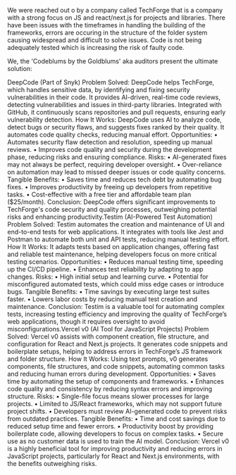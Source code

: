We were reached out o by a company called TechForge that is a company with a strong focus on JS and react/next.js for
projects and libraries. There have been issues with the timeframes in handling the building of the frameworks, errors are
occuring in the structure of the folder system causing widespread and difficult to solve issues. Code is not being adequately tested
which is increasing the risk of faulty code.

We, the 'Codeblums by the Goldblums' aka auditors present the ultimate solution: 

DeepCode (Part of Snyk)
Problem Solved: DeepCode helps TechForge, which handles sensitive data, by identifying and fixing security vulnerabilities in their code. It provides AI-driven, real-time code reviews, detecting vulnerabilities and issues in third-party libraries. Integrated with GitHub, it continuously scans repositories and pull requests, ensuring early vulnerability detection.
How It Works: DeepCode uses AI to analyze code, detect bugs or security flaws, and suggests fixes ranked by their quality. It automates code quality checks, reducing manual effort.
Opportunities:
•	Automates security flaw detection and resolution, speeding up manual reviews.
•	Improves code quality and security during the development phase, reducing risks and ensuring compliance.
Risks:
•	AI-generated fixes may not always be perfect, requiring developer oversight.
•	Over-reliance on automation may lead to missed deeper issues or code quality concerns.
Tangible Benefits:
•	Saves time and reduces tech debt by automating bug fixes.
•	Improves productivity by freeing up developers from repetitive tasks.
•	Cost-effective with a free tier and affordable team plan ($25/month).
Conclusion: DeepCode offers significant improvements to TechForge's code security and quality processes, outweighing potential risks and enhancing productivity.Testim (AI-Powered Test Automation)
Problem Solved: Testim automates the creation and maintenance of UI and end-to-end tests for web applications. It integrates with tools like Jest and Postman to automate both unit and API tests, reducing manual testing effort.
How It Works: It adapts tests based on application changes, offering fast and reliable test maintenance, helping developers focus on more critical testing scenarios.
Opportunities:
•	Reduces manual testing time, speeding up the CI/CD pipeline.
•	Enhances test reliability by adapting to app changes.
Risks:
•	High initial setup and learning curve.
•	Potential for misconfigured automated tests, which could miss edge cases or introduce bugs.
Tangible Benefits:
•	Time savings by executing large test suites faster.
•	Lowers labor costs by reducing manual test creation and maintenance.
Conclusion: Testim is a valuable tool for automating complex tests, increasing testing efficiency and improving the quality of TechForge’s web applications, though it requires oversight to avoid misconfigurations.Vercel v0 (AI Tool for JavaScript Projects)
Problem Solved: Vercel v0 assists with component creation, file structure, and configuration for React and Next.js projects. It generates code snippets and boilerplate setups, helping to address errors in TechForge’s JS framework and folder structure.
How It Works: Using text prompts, v0 generates components, file structures, and code snippets, automating common tasks and reducing human errors during development.
Opportunities:
•	Saves time by automating the setup of components and frameworks.
•	Enhances code quality and consistency by reducing syntax errors and improving structure.
Risks:
•	Single-file focus means slower processes for large projects.
•	Limited to JS/React frameworks, which may not support future project shifts.
•	Developers must review AI-generated code to prevent risks from outdated practices.
Tangible Benefits:
•	Time and cost savings due to reduced setup time and fewer errors.
•	Productivity boost by providing boilerplate code, allowing developers to focus on complex tasks.
•	Secure use as no customer data is used to train the AI model.
Conclusion: Vercel v0 is a highly beneficial tool for improving productivity and reducing errors in JavaScript projects, particularly for React and Next.js environments, with the benefits outweighing risks.

